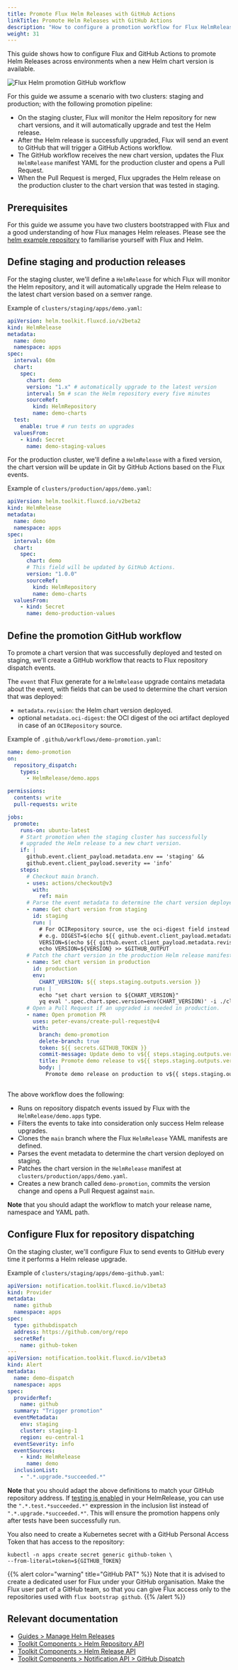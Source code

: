 ```yaml
---
title: Promote Flux Helm Releases with GitHub Actions
linkTitle: Promote Helm Releases with GitHub Actions
description: "How to configure a promotion workflow for Flux HelmReleases with GitHub Actions."
weight: 31
---
```


This guide shows how to configure Flux and GitHub Actions to promote
Helm Releases across environments when a new Helm chart version is available.

![Flux Helm promotion GitHub workflow](/img/flux-helm-github-promotion.png)

For this guide we assume a scenario with two clusters: staging and production;
with the following promotion pipeline:

- On the staging cluster, Flux will monitor the Helm repository for new chart versions,
  and it will automatically upgrade and test the Helm release.
- After the Helm release is successfully upgraded,
  Flux will send an event to GitHub that will trigger a GitHub Actions workflow.
- The GitHub workflow receives the new chart version, updates the Flux `HelmRelease`
  manifest YAML for the production cluster and opens a Pull Request.
- When the Pull Request is merged, Flux upgrades the Helm release on the production
  cluster to the chart version that was tested in staging.

## Prerequisites

For this guide we assume you have two clusters bootstrapped with Flux and a good understanding
of how Flux manages Helm releases. Please see the
[helm example repository](https://github.com/fluxcd/flux2-kustomize-helm-example)
to familiarise yourself with Flux and Helm.

## Define staging and production releases

For the staging cluster, we'll define a `HelmRelease` for which Flux will monitor the Helm repository,
and it will automatically upgrade the Helm release to the latest chart version based on a semver range.

Example of `clusters/staging/apps/demo.yaml`:

```yaml
apiVersion: helm.toolkit.fluxcd.io/v2beta2
kind: HelmRelease
metadata:
  name: demo
  namespace: apps
spec:
  interval: 60m
  chart:
    spec:
      chart: demo
      version: "1.x" # automatically upgrade to the latest version
      interval: 5m # scan the Helm repository every five minutes
      sourceRef:
        kind: HelmRepository
        name: demo-charts
  test:
    enable: true # run tests on upgrades
  valuesFrom:
    - kind: Secret
      name: demo-staging-values
```

For the production cluster, we'll define a `HelmRelease` with a fixed version, the chart version will be
update in Git by GitHub Actions based on the Flux events.

Example of `clusters/production/apps/demo.yaml`:

```yaml
apiVersion: helm.toolkit.fluxcd.io/v2beta2
kind: HelmRelease
metadata:
  name: demo
  namespace: apps
spec:
  interval: 60m
  chart:
    spec:
      chart: demo
      # This field will be updated by GitHub Actions.
      version: "1.0.0"
      sourceRef:
        kind: HelmRepository
        name: demo-charts
  valuesFrom:
    - kind: Secret
      name: demo-production-values
```

## Define the promotion GitHub workflow

To promote a chart version that was successfully deployed and tested on staging, we'll create a
GitHub workflow that reacts to Flux repository dispatch events.

The `event` that Flux generate for a `HelmRelease` upgrade contains metadata about the event,
with fields that can be used to determine the chart version that was deployed:
- `metadata.revision`: the Helm chart version deployed.
- optional `metadata.oci-digest`: the OCI digest of the oci artifact deployed in
  case of an `OCIRepository` source.

Example of `.github/workflows/demo-promotion.yaml`:

```yaml
name: demo-promotion
on:
  repository_dispatch:
    types:
      - HelmRelease/demo.apps

permissions:
  contents: write
  pull-requests: write

jobs:
  promote:
    runs-on: ubuntu-latest
    # Start promotion when the staging cluster has successfully
    # upgraded the Helm release to a new chart version.
    if: |
      github.event.client_payload.metadata.env == 'staging' &&
      github.event.client_payload.severity == 'info'
    steps:
      # Checkout main branch.
      - uses: actions/checkout@v3
        with:
          ref: main
      # Parse the event metadata to determine the chart version deployed on staging.
      - name: Get chart version from staging
        id: staging
        run: |
          # For OCIRepository source, use the oci-digest field instead of revision.
          # e.g. DIGEST=$(echo ${{ github.event.client_payload.metadata.oci-digest }} | cut -d '@' -f1)
          VERSION=$(echo ${{ github.event.client_payload.metadata.revision }} | cut -d '@' -f1)
          echo VERSION=${VERSION} >> $GITHUB_OUTPUT
      # Patch the chart version in the production Helm release manifest.
      - name: Set chart version in production
        id: production
        env:
          CHART_VERSION: ${{ steps.staging.outputs.version }}
        run: |
          echo "set chart version to ${CHART_VERSION}"
          yq eval '.spec.chart.spec.version=env(CHART_VERSION)' -i ./clusters/production/apps/demo.yaml
      # Open a Pull Request if an upgraded is needed in production.
      - name: Open promotion PR
        uses: peter-evans/create-pull-request@v4
        with:
          branch: demo-promotion
          delete-branch: true
          token: ${{ secrets.GITHUB_TOKEN }}
          commit-message: Update demo to v${{ steps.staging.outputs.version }}
          title: Promote demo release to v${{ steps.staging.outputs.version }}
          body: |
            Promote demo release on production to v${{ steps.staging.outputs.version }}
            
```

The above workflow does the following:

- Runs on repository dispatch events issued by Flux with the `HelmRelease/demo.apps` type.
- Filters the events to take into consideration only success Helm release upgrades.
- Clones the `main` branch where the Flux `HelmRelease` YAML manifests are defined.
- Parses the event metadata to determine the chart version deployed on staging.
- Patches the chart version in the `HelmRelease` manifest at `clusters/production/apps/demo.yaml`.
- Creates a new branch called `demo-promotion`, commits the version change and opens a Pull Request against `main`.

**Note** that you should adapt the workflow to match your release name, namespace and YAML path.

## Configure Flux for repository dispatching

On the staging cluster, we'll configure Flux to send events to GitHub every time
it performs a Helm release upgrade.

Example of `clusters/staging/apps/demo-github.yaml`:

```yaml
apiVersion: notification.toolkit.fluxcd.io/v1beta3
kind: Provider
metadata:
  name: github
  namespace: apps
spec:
  type: githubdispatch
  address: https://github.com/org/repo
  secretRef:
    name: github-token
---
apiVersion: notification.toolkit.fluxcd.io/v1beta3
kind: Alert
metadata:
  name: demo-dispatch
  namespace: apps
spec:
  providerRef:
    name: github
  summary: "Trigger promotion"
  eventMetadata:
    env: staging
    cluster: staging-1
    region: eu-central-1
  eventSeverity: info
  eventSources:
    - kind: HelmRelease
      name: demo
  inclusionList:
    - ".*.upgrade.*succeeded.*"
```

**Note** that you should adapt the above definitions to match your GitHub repository address.
If [testing is enabled](https://fluxcd.io/flux/components/helm/helmreleases/#test-configuration)
in your HelmRelease, you can use the `".*.test.*succeeded.*"`
expression in the inclusion list instead of `".*.upgrade.*succeeded.*"`.
This will ensure the promotion happens only after tests have been successfully run.

You also need to create a Kubernetes secret with a GitHub Personal Access Token
that has access to the repository:

```shell
kubectl -n apps create secret generic github-token \
--from-literal=token=${GITHUB_TOKEN}
```

{{% alert color="warning" title="GitHub PAT" %}}
Note that it is advised to create a dedicated user for Flux under your GitHub organisation.
Make the Flux user part of a GitHub team, so that you can give Flux access only
to the repositories used with `flux bootstrap github`.
{{% /alert %}}

## Relevant documentation

- [Guides > Manage Helm Releases](/flux/guides/helmreleases.md)
- [Toolkit Components > Helm Repository API](/flux/components/source/helmrepositories.md)
- [Toolkit Components > Helm Release API](/flux/components/helm/helmreleases.md)
- [Toolkit Components > Notification API > GitHub Dispatch](/flux/components/notification/providers/#github-dispatch)
